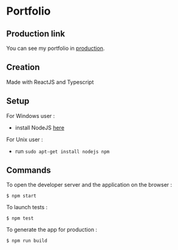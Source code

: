 # Portfolio

## Production link
You can see my portfolio in [production](https://guillaumeletellier-portfolio.netlify.app/).

## Creation
Made with ReactJS and Typescript

## Setup
For Windows user :
- install NodeJS [here](https://nodejs.org/en/)

For Unix user :
- run `sudo apt-get install nodejs npm`


## Commands
To open the developer server and the application on the browser :
```shell
$ npm start
```
To launch tests :
```shell
$ npm test
```
To generate the app for production :
```shell
$ npm run build
```
